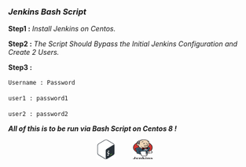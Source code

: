 ### ***Jenkins Bash Script***

**Step1 :** *Install Jenkins on Centos.* 

**Step2 :** *The Script Should Bypass the Initial Jenkins Configuration and Create 2 Users.* 

**Step3 :** 

    Username : Password

    user1 : password1
 
    user2 : password2

***All of this is to be run via Bash Script on Centos 8 !***

<center>
<img height="40" width="40" src="https://github.com/patil-prajwal/Tech-Stack-Icons/blob/main/Icons/bash1.svg" />&nbsp;&nbsp;&nbsp;&nbsp;&nbsp;&nbsp;&nbsp;&nbsp;
<img height="40" width="40" src="https://github.com/patil-prajwal/Tech-Stack-Icons/blob/main/Icons/jenkins.svg" />&nbsp;&nbsp;&nbsp;&nbsp;&nbsp;&nbsp;&nbsp;&nbsp;
</center>